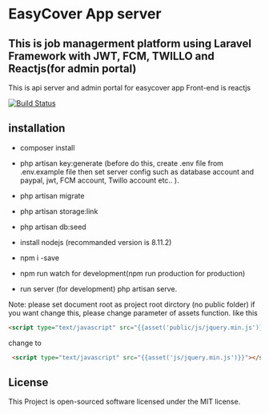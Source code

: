 # EasyCover App server

## This is job managerment platform using Laravel Framework with JWT, FCM, TWILLO and Reactjs(for admin portal)

This is api server and admin portal for easycover app 
Front-end is reactjs 


[![Build Status](https://travis-ci.org/joemccann/dillinger.svg?branch=master)](https://github.com/loveunCG/coverAPI.git)


## installation 

 - composer install

 - php artisan key:generate
 (before do this, create .env file from .env.example file then set server config such as database account and paypal, jwt, FCM account, Twillo account etc.. ).
 
 - php artisan migrate

 - php artisan storage:link
 
 - php artisan db:seed
 
 - install nodejs (recommanded version is 8.11.2)
 - npm i -save
 - npm run watch for development(npm run production for production)

 - run server (for development) php artisan serve.
 

 Note:
  please set document root as project root dirctory (no public folder)
  if you want change this, please change parameter of assets function.
  like this
  ```html
  <script type="text/javascript" src="{{asset('public/js/jquery.min.js')}}"></script>

  ```
  change to

 ```html
  <script type="text/javascript" src="{{asset('js/jquery.min.js')}}"></script>

  ```

## License

This Project is open-sourced software licensed under the MIT license.
